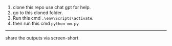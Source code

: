 1. clone this repo use chat gpt for help.
2. go to this cloned folder.
3. Run this cmd `.\env\Scripts\activate`.
4. then run this cmd `python mm.py `

---
share the outputs via screen-short
